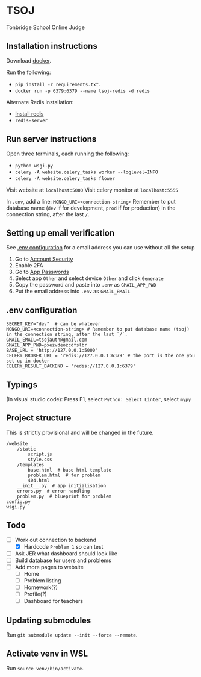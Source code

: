 # TSOJ

Tonbridge School Online Judge

## Installation instructions
Download [docker](https://docs.docker.com/get-docker/).

Run the following:
- `pip install -r requirements.txt`.
- `docker run -p 6379:6379 --name tsoj-redis -d redis`

Alternate Redis installation:
- [Install redis](https://redis.io/docs/getting-started/installation/install-redis-on-linux/)
- `redis-server`

## Run server instructions

Open three terminals, each running the following:
- `python wsgi.py`
- `celery -A website.celery_tasks worker --loglevel=INFO`
- `celery -A website.celery_tasks flower`

Visit website at `localhost:5000`
Visit celery monitor at `localhost:5555`

In `.env`, add a line: `MONGO_URI=<connection-string>`
Remember to put database name (`dev` if for development, `prod` if for production) in the connection string, after the last `/`.

## Setting up email verification

See [.env configuration](#env-configuration) for a email address you can use without all the setup

1. Go to [Account Security](https://myaccount.google.com/u/0/security)
2. Enable 2FA
3. Go to [App Passwords](https://myaccount.google.com/u/0/apppasswords)
4. Select app `Other` and select device `Other` and click `Generate`
5. Copy the password and paste into `.env` as `GMAIL_APP_PWD`
6. Put the email address into `.env` as `GMAIL_EMAIL`

## .env configuration

	SECRET_KEY="dev"  # can be whatever
	MONGO_URI=<connection-string> # Remember to put database name (tsoj) in the connection string, after the last `/`.
	GMAIL_EMAIL=tsojauth@gmail.com
	GMAIL_APP_PWD=pxezvdeozcdfslbr
	BASE_URL = 'http://127.0.0.1:5000'
	CELERY_BROKER_URL = 'redis://127.0.0.1:6379' # the port is the one you set up in docker
	CELERY_RESULT_BACKEND = 'redis://127.0.0.1:6379'

## Typings

(In visual studio code): Press F1, select `Python: Select Linter`, select `mypy`

## Project structure
This is strictly provisional and will be changed in the future.
```
/website
	/static
		script.js
		style.css
	/templates
		base.html  # base html template
		problem.html  # for problem
		404.html
	__init__.py  # app initialisation
	errors.py  # error handling
	problem.py  # blueprint for problem
config.py
wsgi.py
```
## Todo

 - [ ] Work out connection to backend
	 - [x] Hardcode `Problem 1` so can test
 - [ ] Ask JER what dashboard should look like
 - [ ] Build database for users and problems
 - [ ] Add more pages to website
	 - [ ] Home
	 - [ ] Problem listing
	 - [ ] Homework(?)
	 - [ ] Profile(?)
	 - [ ] Dashboard for teachers

## Updating submodules
Run `git submodule update --init --force --remote`.

## Activate venv in WSL
Run `source venv/bin/activate`.

